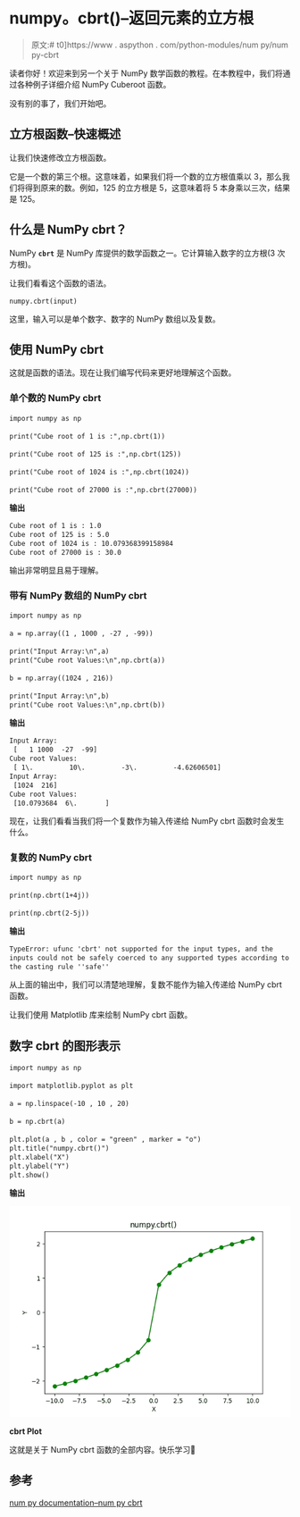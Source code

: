 # numpy。cbrt()–返回元素的立方根

> 原文:# t0]https://www . aspython . com/python-modules/num py/num py-cbrt

读者你好！欢迎来到另一个关于 NumPy 数学函数的教程。在本教程中，我们将通过各种例子详细介绍 NumPy Cuberoot 函数。

没有别的事了，我们开始吧。

## 立方根函数–快速概述

让我们快速修改立方根函数。

它是一个数的第三个根。这意味着，如果我们将一个数的立方根值乘以 3，那么我们将得到原来的数。例如，125 的立方根是 5，这意味着将 5 本身乘以三次，结果是 125。

## 什么是 NumPy cbrt？

NumPy **`cbrt`** 是 NumPy 库提供的数学函数之一。它计算输入数字的立方根(3 次方根)。

让我们看看这个函数的语法。

```
numpy.cbrt(input)

```

这里，输入可以是单个数字、数字的 NumPy 数组以及复数。

## 使用 NumPy cbrt

这就是函数的语法。现在让我们编写代码来更好地理解这个函数。

### 单个数的 NumPy cbrt

```
import numpy as np

print("Cube root of 1 is :",np.cbrt(1))

print("Cube root of 125 is :",np.cbrt(125))

print("Cube root of 1024 is :",np.cbrt(1024))

print("Cube root of 27000 is :",np.cbrt(27000))

```

**输出**

```
Cube root of 1 is : 1.0
Cube root of 125 is : 5.0
Cube root of 1024 is : 10.079368399158984
Cube root of 27000 is : 30.0

```

输出非常明显且易于理解。

### 带有 NumPy 数组的 NumPy cbrt

```
import numpy as np

a = np.array((1 , 1000 , -27 , -99))

print("Input Array:\n",a)
print("Cube root Values:\n",np.cbrt(a))

b = np.array((1024 , 216))

print("Input Array:\n",b)
print("Cube root Values:\n",np.cbrt(b))

```

**输出**

```
Input Array:
 [   1 1000  -27  -99]
Cube root Values:
 [ 1\.         10\.         -3\.         -4.62606501]
Input Array:
 [1024  216]
Cube root Values:
 [10.0793684  6\.       ]

```

现在，让我们看看当我们将一个复数作为输入传递给 NumPy cbrt 函数时会发生什么。

### 复数的 NumPy cbrt

```
import numpy as np

print(np.cbrt(1+4j))

print(np.cbrt(2-5j))

```

**输出**

```
TypeError: ufunc 'cbrt' not supported for the input types, and the inputs could not be safely coerced to any supported types according to the casting rule ''safe''

```

从上面的输出中，我们可以清楚地理解，复数不能作为输入传递给 NumPy cbrt 函数。

让我们使用 Matplotlib 库来绘制 NumPy cbrt 函数。

## 数字 cbrt 的图形表示

```
import numpy as np

import matplotlib.pyplot as plt

a = np.linspace(-10 , 10 , 20)

b = np.cbrt(a)

plt.plot(a , b , color = "green" , marker = "o")
plt.title("numpy.cbrt()")
plt.xlabel("X")
plt.ylabel("Y")
plt.show()

```

**输出**

![Cbrt Plot](img/8c744148fe74c586e091c8faf28ebe51.png)

**cbrt Plot**

这就是关于 NumPy cbrt 函数的全部内容。快乐学习🙂

## 参考

[num py documentation–num py cbrt](https://numpy.org/doc/stable/reference/generated/numpy.cbrt.html)